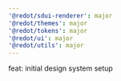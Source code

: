 ```yaml
---
'@redot/sdui-renderer': major
'@redot/themes': major
'@redot/tokens': major
'@redot/ui': major
'@redot/utils': major
---
```


feat: initial design system setup
